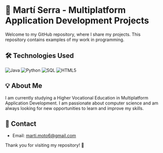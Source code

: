 # 🌱 **Martí Serra - Multiplatform Application Development Projects**

Welcome to my GitHub repository, where I share my projects.
This repository contains examples of my work in programming.

## 🛠️ **Technologies Used**

![Java](https://img.shields.io/badge/Java-%23FF8C1A.svg?style=flat&logo=java&logoColor=white) ![Python](https://img.shields.io/badge/Python-%2314354C.svg?style=flat&logo=python&logoColor=white) ![SQL](https://img.shields.io/badge/SQL-%23409E9F.svg?style=flat&logo=sqlite&logoColor=white) ![HTML5](https://img.shields.io/badge/HTML5-%23E34F26.svg?style=flat&logo=html5&logoColor=white)

## 💡 **About Me**

I am currently studying a Higher Vocational Education in Multiplatform Application Development.
I am passionate about computer science and am always looking for new opportunities to learn and improve my skills.

## 📧 **Contact**

- Email: [marti.moto6@gmail.com](mailto:marti.moto6@gmail.com)

Thank you for visiting my repository! 🚀
